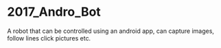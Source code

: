 # 2017_Andro_Bot
A robot that can be controlled using an android app, can capture images, follow lines click pictures etc.
